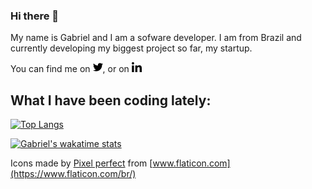 ### Hi there 👋

My name is Gabriel and I am a sofware developer. I am from Brazil and currently developing my biggest project so far, my startup.  

You can find me on [<img src="./icons/twitter.png" height="16">](https://twitter.com/gabrielnsd), or on [<img src="./icons/linkedin.png">](https://www.linkedin.com/in/gabrielnsdantas/?locale=en_US)



<!-- Links to social media -->

[3]: https://www.linkedin.com/in/gabrielnsdantas/?locale=en_US

<!--
**GabrielNSD/GabrielNSD** is a ✨ _special_ ✨ repository because its `README.md` (this file) appears on your GitHub profile.

Here are some ideas to get you started:

- 🔭 I’m currently working on ...
- 🌱 I’m currently learning ...
- 👯 I’m looking to collaborate on ...
- 🤔 I’m looking for help with ...
- 💬 Ask me about ...
- 📫 How to reach me: ...
- 😄 Pronouns: ...
- ⚡ Fun fact: ...
-->

## What I have been coding lately:  

[![Top Langs](https://github-readme-stats.vercel.app/api/top-langs/?username=gabrielnsd&layout=compact&hide=html&langs_count=6)](https://github.com/gabrielnsd/github-readme-stats)


[![Gabriel's wakatime stats](https://github-readme-stats.vercel.app/api/wakatime?username=gabrielnsd)](https://github.com/anuraghazra/github-readme-stats)


Icons made by [Pixel perfect](https://www.flaticon.com/br/autores/pixel-perfect) from [www.flaticon.com](https://www.flaticon.com/br/) 
